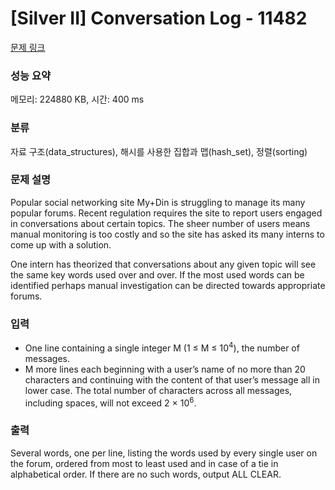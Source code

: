 # [Silver II] Conversation Log - 11482 

[문제 링크](https://www.acmicpc.net/problem/11482) 

### 성능 요약

메모리: 224880 KB, 시간: 400 ms

### 분류

자료 구조(data_structures), 해시를 사용한 집합과 맵(hash_set), 정렬(sorting)

### 문제 설명

<p>Popular social networking site My+Din is struggling to manage its many popular forums. Recent regulation requires the site to report users engaged in conversations about certain topics. The sheer number of users means manual monitoring is too costly and so the site has asked its many interns to come up with a solution.</p>

<p>One intern has theorized that conversations about any given topic will see the same key words used over and over. If the most used words can be identified perhaps manual investigation can be directed towards appropriate forums.</p>

### 입력 

 <ul>
	<li>One line containing a single integer M (1 ≤ M ≤ 10<sup>4</sup>), the number of messages.</li>
	<li>M more lines each beginning with a user’s name of no more than 20 characters and continuing with the content of that user’s message all in lower case. The total number of characters across all messages, including spaces, will not exceed 2 × 10<sup>6</sup>.</li>
</ul>

### 출력 

 <p>Several words, one per line, listing the words used by every single user on the forum, ordered from most to least used and in case of a tie in alphabetical order. If there are no such words, output ALL CLEAR.</p>

